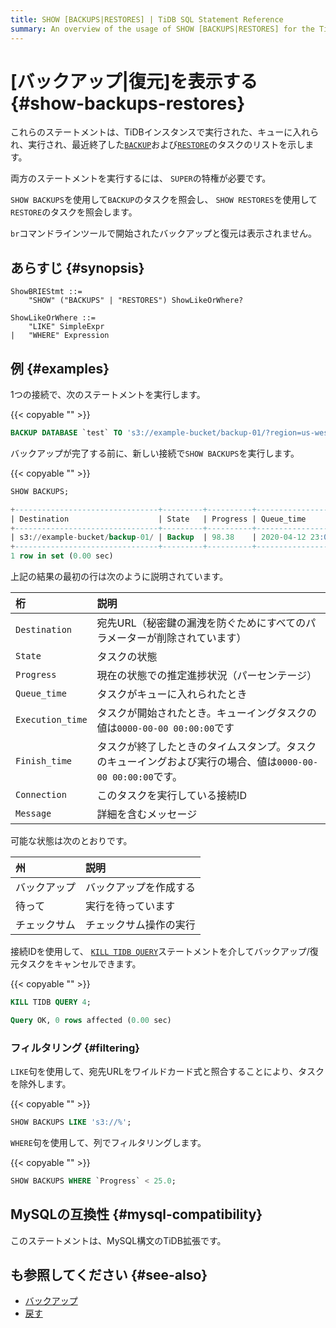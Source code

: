 ```yaml
---
title: SHOW [BACKUPS|RESTORES] | TiDB SQL Statement Reference
summary: An overview of the usage of SHOW [BACKUPS|RESTORES] for the TiDB database.
---
```


# [バックアップ|復元]を表示する {#show-backups-restores}

これらのステートメントは、TiDBインスタンスで実行された、キューに入れられ、実行され、最近終了した[`BACKUP`](/sql-statements/sql-statement-backup.md)および[`RESTORE`](/sql-statements/sql-statement-restore.md)のタスクのリストを示します。

両方のステートメントを実行するには、 `SUPER`の特権が必要です。

`SHOW BACKUPS`を使用して`BACKUP`のタスクを照会し、 `SHOW RESTORES`を使用して`RESTORE`のタスクを照会します。

`br`コマンドラインツールで開始されたバックアップと復元は表示されません。

## あらすじ {#synopsis}

```ebnf+diagram
ShowBRIEStmt ::=
    "SHOW" ("BACKUPS" | "RESTORES") ShowLikeOrWhere?

ShowLikeOrWhere ::=
    "LIKE" SimpleExpr
|   "WHERE" Expression
```

## 例 {#examples}

1つの接続で、次のステートメントを実行します。

{{< copyable "" >}}

```sql
BACKUP DATABASE `test` TO 's3://example-bucket/backup-01/?region=us-west-1';
```

バックアップが完了する前に、新しい接続で`SHOW BACKUPS`を実行します。

{{< copyable "" >}}

```sql
SHOW BACKUPS;
```

```sql
+--------------------------------+---------+----------+---------------------+---------------------+-------------+------------+---------+
| Destination                    | State   | Progress | Queue_time          | Execution_time      | Finish_time | Connection | Message |
+--------------------------------+---------+----------+---------------------+---------------------+-------------+------------+---------+
| s3://example-bucket/backup-01/ | Backup  | 98.38    | 2020-04-12 23:09:03 | 2020-04-12 23:09:25 |        NULL |          4 | NULL    |
+--------------------------------+---------+----------+---------------------+---------------------+-------------+------------+---------+
1 row in set (0.00 sec)
```

上記の結果の最初の行は次のように説明されています。

| 桁                | 説明                                                               |
| :--------------- | :--------------------------------------------------------------- |
| `Destination`    | 宛先URL（秘密鍵の漏洩を防ぐためにすべてのパラメーターが削除されています）                           |
| `State`          | タスクの状態                                                           |
| `Progress`       | 現在の状態での推定進捗状況（パーセンテージ）                                           |
| `Queue_time`     | タスクがキューに入れられたとき                                                  |
| `Execution_time` | タスクが開始されたとき。キューイングタスクの値は`0000-00-00 00:00:00`です                  |
| `Finish_time`    | タスクが終了したときのタイムスタンプ。タスクのキューイングおよび実行の場合、値は`0000-00-00 00:00:00`です。 |
| `Connection`     | このタスクを実行している接続ID                                                 |
| `Message`        | 詳細を含むメッセージ                                                       |

可能な状態は次のとおりです。

| 州      | 説明          |
| :----- | :---------- |
| バックアップ | バックアップを作成する |
| 待って    | 実行を待っています   |
| チェックサム | チェックサム操作の実行 |

接続IDを使用して、 [`KILL TIDB QUERY`](/sql-statements/sql-statement-kill.md)ステートメントを介してバックアップ/復元タスクをキャンセルできます。

{{< copyable "" >}}

```sql
KILL TIDB QUERY 4;
```

```sql
Query OK, 0 rows affected (0.00 sec)
```

### フィルタリング {#filtering}

`LIKE`句を使用して、宛先URLをワイルドカード式と照合することにより、タスクを除外します。

{{< copyable "" >}}

```sql
SHOW BACKUPS LIKE 's3://%';
```

`WHERE`句を使用して、列でフィルタリングします。

{{< copyable "" >}}

```sql
SHOW BACKUPS WHERE `Progress` < 25.0;
```

## MySQLの互換性 {#mysql-compatibility}

このステートメントは、MySQL構文のTiDB拡張です。

## も参照してください {#see-also}

-   [バックアップ](/sql-statements/sql-statement-backup.md)
-   [戻す](/sql-statements/sql-statement-restore.md)
